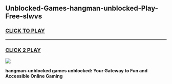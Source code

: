 
## Unblocked-Games-hangman-unblocked-Play-Free-slwvs
<h3>
<a href="https://premium76.site?title=hangman-unblocked&ref=12A">CLICK TO PLAY</a></h3>
<hr>

<h3>
<a href="https://premium76.site?title=hangman-unblocked&ref=12A">CLICK 2 PLAY</a>
  
</h3>

<a href="https://premium76.site?title=hangman-unblocked&ref=12A"><img src="https://clearcache.store/games.png"></a>


**hangman-unblocked games unblocked: Your Gateway to Fun and Accessible Online Gaming**
